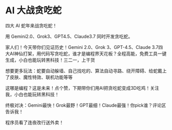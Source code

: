 # AI 大战贪吃蛇

四大 AI 蛇年来战贪吃蛇！

用 Gemini2.0、Grok3、GPT4.5、Claude3.7 同时开发贪吃蛇。

家人们！今天带你们见证历史！Gemini 2.0、Grok 3、GPT-4.5、Claude 3.7四大AI神仙打架，用代码写贪吃蛇，谁才是编程界天花板？全程高能，免费工具一键生成，小白也能玩转黑科技！三二一，上干货

想要更多玩法：蛇要自动躲墙、自己找吃的、算法自动寻路、绕开障碍、给蛇戴上了皮肤、魔性特效、联机功能等等

这哪是编程？这是未来！点个赞，下期带你们用AI把贪吃蛇变成3D吃鸡！关注我，小白也能玩转黑科技！

终极对决：​​
Gemini最快！Grok最野！GPT最细！Claude最强！你pick谁？评论区告诉我！

程序员看了连夜改行送外卖！